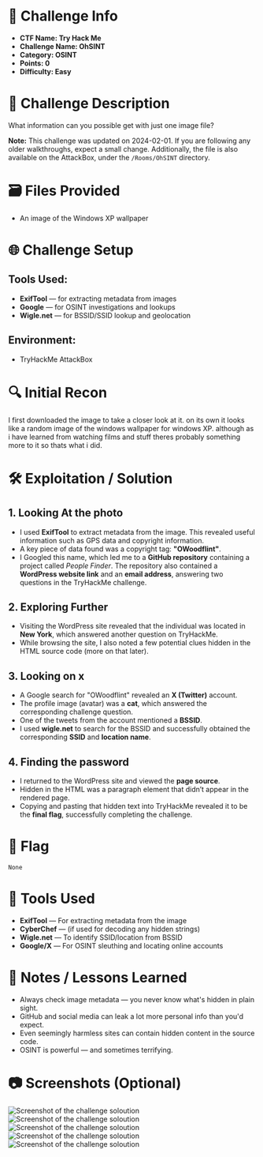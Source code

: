 # 📌 Challenge Info

- **CTF Name: Try Hack Me**
- **Challenge Name: OhSINT**
- **Category: OSINT**
- **Points: 0**
- **Difficulty: Easy**

# 🧠 Challenge Description

What information can you possible get with just one image file?

**Note:** This challenge was updated on 2024-02-01. If you are following any older walkthroughs, expect a small change. Additionally, the file is also available on the AttackBox, under the `/Rooms/OhSINT` directory.

# 🗃️ Files Provided

- An image of the Windows XP wallpaper

# 🌐 Challenge Setup

## **Tools Used:**

- **ExifTool** — for extracting metadata from images
- **Google** — for OSINT investigations and lookups
- **Wigle.net** — for BSSID/SSID lookup and geolocation

## **Environment:**

- TryHackMe AttackBox

# 🔍 Initial Recon

I first downloaded the image to take a closer look at it. on its own it looks like a random image of the windows wallpaper for windows XP. although as i have learned from watching films and stuff theres probably something more to it so thats what i did. 

# 🛠️ Exploitation / Solution

## 1. Looking At the photo

- I used **ExifTool** to extract metadata from the image. This revealed useful information such as GPS data and copyright information.
- A key piece of data found was a copyright tag: **"OWoodflint"**.
- I Googled this name, which led me to a **GitHub repository** containing a project called *People Finder*. The repository also contained a **WordPress website link** and an **email address**, answering two questions in the TryHackMe challenge.

## 2. Exploring Further

- Visiting the WordPress site revealed that the individual was located in **New York**, which answered another question on TryHackMe.
- While browsing the site, I also noted a few potential clues hidden in the HTML source code (more on that later).

## 3. Looking on x

- A Google search for "OWoodflint" revealed an **X (Twitter)** account.
- The profile image (avatar) was a **cat**, which answered the corresponding challenge question.
- One of the tweets from the account mentioned a **BSSID**.
- I used **wigle.net** to search for the BSSID and successfully obtained the corresponding **SSID** and **location name**.

## 4. Finding the password

- I returned to the WordPress site and viewed the **page source**.
- Hidden in the HTML was a paragraph element that didn’t appear in the rendered page.
- Copying and pasting that hidden text into TryHackMe revealed it to be the **final flag**, successfully completing the challenge.

# 🏴 Flag

```
None
```

# 🧪 Tools Used

- **ExifTool** — For extracting metadata from the image
- **CyberChef** — (if used for decoding any hidden strings)
- **Wigle.net** — To identify SSID/location from BSSID
- **Google/X** — For OSINT sleuthing and locating online accounts

# 📝 Notes / Lessons Learned

- Always check image metadata — you never know what's hidden in plain sight.
- GitHub and social media can leak a lot more personal info than you'd expect.
- Even seemingly harmless sites can contain hidden content in the source code.
- OSINT is powerful — and sometimes terrifying.

# 📷 Screenshots (Optional)
![Screenshot of the challenge soloution](https://github.com/KieranPritchard/CTF-Write-Ups/blob/main/TryHackMe/OhSINT/OhSINT_1.png)
![Screenshot of the challenge soloution](https://github.com/KieranPritchard/CTF-Write-Ups/blob/main/TryHackMe/OhSINT/OhSINT_2.png)
![Screenshot of the challenge soloution](https://github.com/KieranPritchard/CTF-Write-Ups/blob/main/TryHackMe/OhSINT/OhSINT_3.png)
![Screenshot of the challenge soloution](https://github.com/KieranPritchard/CTF-Write-Ups/blob/main/TryHackMe/OhSINT/OhSINT_4.png)
![Screenshot of the challenge soloution](https://github.com/KieranPritchard/CTF-Write-Ups/blob/main/TryHackMe/OhSINT/OhSINT_5.png)
